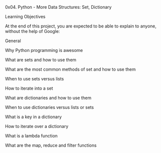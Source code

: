 0x04. Python - More Data Structures: Set, Dictionary

Learning Objectives

At the end of this project, you are expected to be able to explain to anyone, without the help of Google:

General

Why Python programming is awesome

What are sets and how to use them

What are the most common methods of set and how to use them

When to use sets versus lists

How to iterate into a set

What are dictionaries and how to use them

When to use dictionaries versus lists or sets

What is a key in a dictionary

How to iterate over a dictionary

What is a lambda function

What are the map, reduce and filter functions

